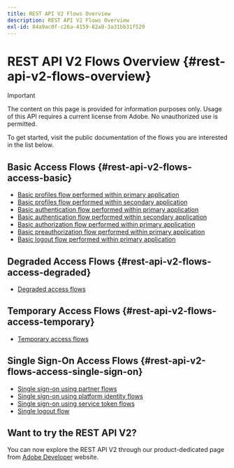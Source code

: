 ```yaml
---
title: REST API V2 Flows Overview
description: REST API V2 Flows Overview
exl-id: 84a9ac0f-c26a-4159-82a8-3a31bb31f529
---
```

# REST API V2 Flows Overview {#rest-api-v2-flows-overview}

>[!IMPORTANT]
>
> The content on this page is provided for information purposes only. Usage of this API requires a current license from Adobe. No unauthorized use is permitted.

To get started, visit the public documentation of the flows you are interested in the list below.

## Basic Access Flows {#rest-api-v2-flows-access-basic}

* [Basic profiles flow performed within primary application](basic-access-flows/rest-api-v2-basic-profiles-primary-application-flow.md)
* [Basic profiles flow performed within secondary application](basic-access-flows/rest-api-v2-basic-profiles-secondary-application-flow.md)
* [Basic authentication flow performed within primary application](basic-access-flows/rest-api-v2-basic-authentication-primary-application-flow.md)
* [Basic authentication flow performed within secondary application](basic-access-flows/rest-api-v2-basic-authentication-secondary-application-flow.md)
* [Basic authorization flow performed within primary application](basic-access-flows/rest-api-v2-basic-authorization-primary-application-flow.md)
* [Basic preauthorization flow performed within primary application](basic-access-flows/rest-api-v2-basic-preauthorization-primary-application-flow.md)
* [Basic logout flow performed within primary application](basic-access-flows/rest-api-v2-basic-logout-primary-application-flow.md)

## Degraded Access Flows {#rest-api-v2-flows-access-degraded}

* [Degraded access flows](degraded-access-flows/rest-api-v2-access-degraded-flows.md)

## Temporary Access Flows {#rest-api-v2-flows-access-temporary}

* [Temporary access flows](temporary-access-flows/rest-api-v2-access-temporary-flows.md)

## Single Sign-On Access Flows {#rest-api-v2-flows-access-single-sign-on}

* [Single sign-on using partner flows](single-sign-on-access-flows/rest-api-v2-single-sign-on-partner-flows.md)
* [Single sign-on using platform identity flows](single-sign-on-access-flows/rest-api-v2-single-sign-on-platform-identity-flows.md)
* [Single sign-on using service token flows](single-sign-on-access-flows/rest-api-v2-single-sign-on-service-token-flows.md)
* [Single logout flow](single-sign-on-access-flows/rest-api-v2-single-sign-on-logout-flow.md)

## Want to try the REST API V2?

You can now explore the REST API V2 through our product-dedicated page from [Adobe Developer](https://developer.adobe.com/adobe-pass/) website.
